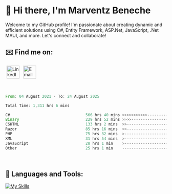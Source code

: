 # 👋 Hi there, I'm Marventz Beneche

Welcome to my GitHub profile! I'm passionate about creating dynamic and efficient solutions using C#, Entity Framework, ASP.Net, JavaScript, .Net MAUI, and more. Let's connect and collaborate!

## ✉️ Find me on:
 <a href="https://linkedin.com/in/benechem" target="_blank" rel="noopener noreferrer"> <img src="https://icons.iconarchive.com/icons/limav/flat-gradient-social/512/Linkedin-icon.png" alt="LinkedIn" height="40" style="vertical-align:top; margin:4px"></a>
 <a href="mailto:info@benechem.co"> <img src="https://icons.iconarchive.com/icons/dtafalonso/android-lollipop/512/Gmail-icon.png" alt="Email" height="40" style="vertical-align:top; margin:4px"></a>
</p>

<br/>
<!--START_SECTION:waka-->

```rust
From: 04 August 2021 - To: 24 August 2025

Total Time: 1,311 hrs 6 mins

C#                                 566 hrs 40 mins >>>>>>>>>>>--------------   42.41 %
Binary                             229 hrs 52 mins >>>>---------------------   17.20 %
CSHTML                             133 hrs 2 mins  >>-----------------------   09.96 %
Razor                              85 hrs 16 mins  >>-----------------------   06.38 %
PHP                                75 hrs 32 mins  >------------------------   05.65 %
XML                                31 hrs 54 mins  >------------------------   02.39 %
JavaScript                         28 hrs 1 min    >------------------------   02.10 %
Other                              25 hrs 1 min    -------------------------   01.87 %
```

<!--END_SECTION:waka-->
<br />

## 🧰 Languages and Tools:

[![My Skills](https://skillicons.dev/icons?i=js,html,css,cs,java,php,mysql,dotnet,bootstrap,visualstudio,vscode,androidstudio,azure,xd,wordpress,raspberrypi)](https://skillicons.dev)
<br />

